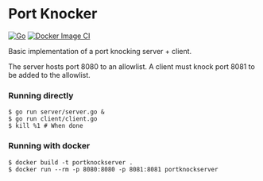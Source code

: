 # Port Knocker

[![Go](https://github.com/MatthewLavine/portknocker/actions/workflows/go.yml/badge.svg)](https://github.com/MatthewLavine/portknocker/actions/workflows/go.yml) [![Docker Image CI](https://github.com/MatthewLavine/portknocker/actions/workflows/docker-image.yml/badge.svg)](https://github.com/MatthewLavine/portknocker/actions/workflows/docker-image.yml)

Basic implementation of a port knocking server + client.

The server hosts port 8080 to an allowlist. A client must knock port 8081 to be added to the allowlist.

### Running directly

```
$ go run server/server.go &
$ go run client/client.go
$ kill %1 # When done
```

### Running with docker

```
$ docker build -t portknockserver .
$ docker run --rm -p 8080:8080 -p 8081:8081 portknockserver
```
